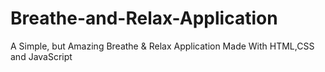 # Breathe-and-Relax-Application
A Simple, but Amazing Breathe &amp; Relax Application Made With HTML,CSS and JavaScript
